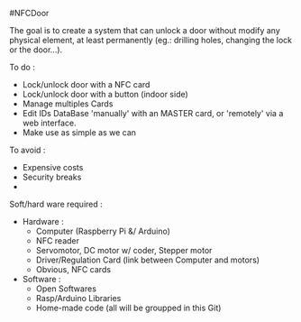 #NFCDoor


The goal is to create a system that can unlock a door without modify any physical element, at least permanently (eg.: drilling holes, changing the lock or the door...). 

To do :
  - Lock/unlock door with a NFC card 
  - Lock/unlock door with a button (indoor side)
  - Manage multiples Cards
  - Edit IDs DataBase 'manually' with an MASTER card, or 'remotely' via a web interface.
  - Make use as simple as we can

To avoid :
  - Expensive costs
  - Security breaks 
  - 

Soft/hard ware required :
  - Hardware :
    - Computer (Raspberry Pi &/ Arduino)
    - NFC reader 
    - Servomotor, DC motor w/ coder, Stepper motor
    - Driver/Regulation Card (link between Computer and motors)
    - Obvious, NFC cards
  - Software : 
    - Open Softwares
    - Rasp/Arduino Libraries
    - Home-made code 
    (all will be groupped in this Git)
